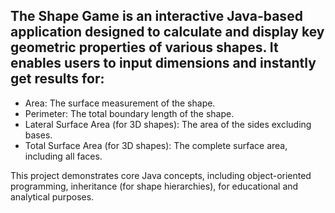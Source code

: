 <h2>The Shape Game is an interactive Java-based application designed to calculate and display key geometric properties of various shapes. It enables users to input dimensions and instantly get results for:</h2>
<ul>
 <li>Area: The surface measurement of the shape.</li> 
<li>Perimeter: The total boundary length of the shape.</li>
<li>Lateral Surface Area (for 3D shapes): The area of the sides excluding bases.</li>
<li>Total Surface Area (for 3D shapes): The complete surface area, including all faces.</li>
</ul>

<p>This project demonstrates core Java concepts, including object-oriented programming, inheritance (for shape hierarchies),  for educational and analytical purposes.</p>

